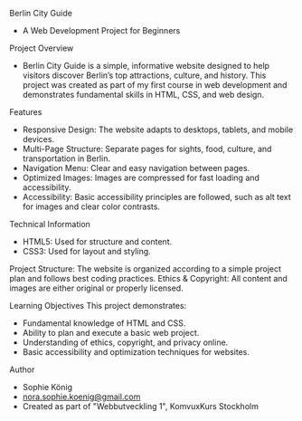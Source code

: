 Berlin City Guide
- A Web Development Project for Beginners

Project Overview
- Berlin City Guide is a simple, informative website designed to help visitors discover Berlin’s top attractions, culture, and history. This project was created as part of my first course in web development and demonstrates fundamental skills in HTML, CSS, and web design.

Features
- Responsive Design: The website adapts to desktops, tablets, and mobile devices.
- Multi-Page Structure: Separate pages for sights, food, culture, and transportation in Berlin.
- Navigation Menu: Clear and easy navigation between pages.
- Optimized Images: Images are compressed for fast loading and accessibility.
- Accessibility: Basic accessibility principles are followed, such as alt text for images and clear color contrasts.

Technical Information
- HTML5: Used for structure and content.
- CSS3: Used for layout and styling.

Project Structure: The website is organized according to a simple project plan and follows best coding practices.
Ethics & Copyright: All content and images are either original or properly licensed.

Learning Objectives
This project demonstrates:
- Fundamental knowledge of HTML and CSS.
- Ability to plan and execute a basic web project.
- Understanding of ethics, copyright, and privacy online.
- Basic accessibility and optimization techniques for websites.

Author
- Sophie König
- nora.sophie.koenig@gmail.com
- Created as part of "Webbutveckling 1", KomvuxKurs Stockholm
